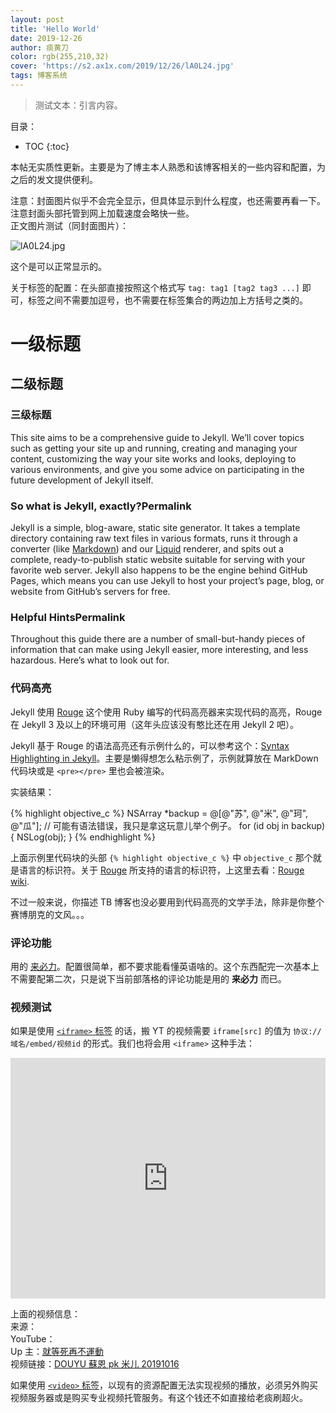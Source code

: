 ```yaml
---
layout: post
title: 'Hello World'
date: 2019-12-26
author: 痰黄刀
color: rgb(255,210,32)
cover: 'https://s2.ax1x.com/2019/12/26/lA0L24.jpg'
tags: 博客系统
---
```


> 测试文本：引言内容。

目录：

* TOC
{:toc}

本帖无实质性更新。主要是为了博主本人熟悉和该博客相关的一些内容和配置，为之后的发文提供便利。

注意：封面图片似乎不会完全显示，但具体显示到什么程度，也还需要再看一下。<br/>注意封面头部托管到网上加载速度会略快一些。<br/>正文图片测试（同封面图片）：

![lA0L24.jpg](https://s2.ax1x.com/2019/12/26/lA0L24.jpg)

这个是可以正常显示的。

关于标签的配置：在头部直接按照这个格式写 `tag: tag1 [tag2 tag3 ...]` 即可，标签之间不需要加逗号，也不需要在标签集合的两边加上方括号之类的。

# 一级标题

## 二级标题

### 三级标题

This site aims to be a comprehensive guide to Jekyll. We’ll cover topics such as getting your site up and running, creating and managing your content, customizing the way your site works and looks, deploying to various environments, and give you some advice on participating in the future development of Jekyll itself.

### So what is Jekyll, exactly?Permalink

Jekyll is a simple, blog-aware, static site generator. It takes a template directory containing raw text files in various formats, runs it through a converter (like [Markdown](https://daringfireball.net/projects/markdown/)) and our [Liquid](https://github.com/Shopify/liquid/wiki) renderer, and spits out a complete, ready-to-publish static website suitable for serving with your favorite web server. Jekyll also happens to be the engine behind GitHub Pages, which means you can use Jekyll to host your project’s page, blog, or website from GitHub’s servers for free.

### Helpful HintsPermalink

Throughout this guide there are a number of small-but-handy pieces of information that can make using Jekyll easier, more interesting, and less hazardous. Here’s what to look out for.

### 代码高亮

Jekyll 使用 [Rouge](http://rouge.jneen.net) 这个使用 Ruby 编写的代码高亮器来实现代码的高亮，Rouge 在 Jekyll 3 及以上的环境可用（这年头应该没有憨比还在用 Jekyll 2 吧）。

Jekyll 基于 Rouge 的语法高亮还有示例什么的，可以参考这个：[Syntax Highlighting in Jekyll](http://sangsoonam.github.io/2019/01/20/syntax-highlighting-in-jekyll.html)。主要是懒得想怎么粘示例了，示例就算放在 MarkDown 代码块或是 `<pre></pre>` 里也会被渲染。

实装结果：

{% highlight objective_c %}
NSArray *backup = @[@"苏", @"米", @"珂", @"瓜"];
// 可能有语法错误，我只是拿这玩意儿举个例子。
for (id obj in backup) {
    NSLog(obj);
}
{% endhighlight %}

上面示例里代码块的头部 `{% highlight objective_c %}` 中 `objective_c` 那个就是语言的标识符。关于 [Rouge](http://rouge.jneen.net) 所支持的语言的标识符，上这里去看：[Rouge wiki](https://github.com/rouge-ruby/rouge/wiki/List-of-supported-languages-and-lexers).

不过一般来说，你描述 TB 博客也没必要用到代码高亮的文学手法，除非是你整个赛博朋克的文风。。。

### 评论功能

用的 [来必力](http://livere.com/)。配置很简单，都不要求能看懂英语啥的。这个东西配完一次基本上不需要配第二次，只是说下当前部落格的评论功能是用的 **来必力** 而已。

### 视频测试

如果是使用 [`<iframe>` 标签](https://developer.mozilla.org/en-US/docs/Web/HTML/Element/iframe) 的话，搬 YT 的视频需要 `iframe[src]` 的值为 `协议://域名/embed/视频id` 的形式。我们也将会用 `<iframe>` 这种手法：

<iframe type="text/html" width="100%" height="385" src="https://www.youtube.com/embed/VHRDPSOAC0A" frameborder="0"></iframe>

上面的视频信息：<br/>来源：<br/>YouTube：<br/>Up 主：[就等死再不運動](https://www.youtube.com/user/jkg8954200)<br/>视频链接：[DOUYU 蘇恩 pk 米儿 20191016](https://www.youtube.com/watch?v=VHRDPSOAC0A)

如果使用 [`<video>` 标签](https://developer.mozilla.org/en-US/docs/Web/HTML/Element/video)，以现有的资源配置无法实现视频的播放，必须另外购买视频服务器或是购买专业视频托管服务。有这个钱还不如直接给老痰刷超火。